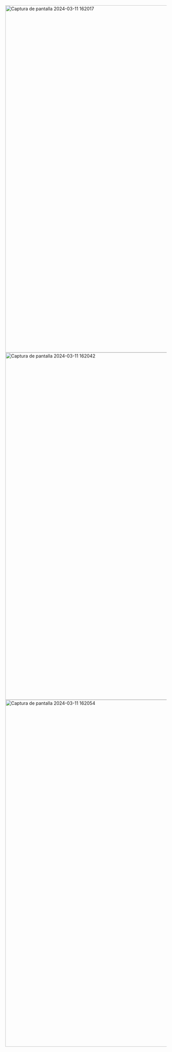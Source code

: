<img width="1080" alt="Captura de pantalla 2024-03-11 162017" src="https://github.com/PaolaRoMa/Contar-Palabras/assets/92270132/61f9f764-0de8-41b2-a05a-f3bcd44a4692">
<img width="1080" alt="Captura de pantalla 2024-03-11 162042" src="https://github.com/PaolaRoMa/Contar-Palabras/assets/92270132/22f8989e-0ace-4a5e-8b6b-096ef1768599">
<img width="1079" alt="Captura de pantalla 2024-03-11 162054" src="https://github.com/PaolaRoMa/Contar-Palabras/assets/92270132/c566c2c1-0a66-4e8d-a080-f90ba29f48a3">
